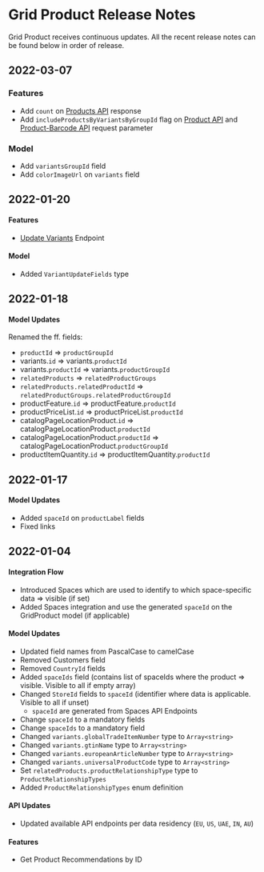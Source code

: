 # Grid Product Release Notes
Grid Product receives continuous updates. All the recent release notes can be found below in order of release. 

## 2022-03-07

### Features
- Add `count` on [Products API](/grid-products/api?id=get-post-products) response
- Add `includeProductsByVariantsByGroupId` flag on [Product API](/grid-products/api?id=get-product-by-id) and [Product-Barcode API](/grid-products/api?id=get-product-by-barcode) request parameter

### Model
- Add `variantsGroupId` field
- Add `colorImageUrl` on `variants` field

## 2022-01-20

#### Features
- [Update Variants](/grid-products/api?id=patch-update-variants) Endpoint

#### Model
- Added `VariantUpdateFields` type

## 2022-01-18

#### Model Updates
Renamed the ff. fields:
- `productId` => `productGroupId`
- variants.`id` => variants.`productId`
- variants.`productId` => variants.`productGroupId`
- `relatedProducts` => `relatedProductGroups`
- `relatedProducts.relatedProductId` => `relatedProductGroups.relatedProductGroupId`
- productFeature.`id` => productFeature.`productId`
- productPriceList.`id` => productPriceList.`productId`
- catalogPageLocationProduct.`id` => catalogPageLocationProduct.`productId`
- catalogPageLocationProduct.`productId` => catalogPageLocationProduct.`productGroupId`
- productItemQuantity.`id` => productItemQuantity.`productId`

## 2022-01-17

#### Model Updates
- Added `spaceId` on `productLabel` fields
- Fixed links

## 2022-01-04

#### Integration Flow
- Introduced Spaces which are used to identify to which space-specific data => visible (if set)
- Added Spaces integration and use the generated `spaceId` on the GridProduct model (if applicable)

#### Model Updates
- Updated field names from PascalCase to camelCase
- Removed Customers field
- Removed `CountryId` fields
- Added `spaceIds` field (contains list of spaceIds where the product => visible. Visible to all if empty array)
- Changed `StoreId` fields to `spaceId` (identifier where data is applicable. Visible to all if unset)
   - `spaceId` are generated from Spaces API Endpoints
- Change `spaceId` to a mandatory fields
- Change `spaceIds` to a mandatory field
- Changed `variants.globalTradeItemNumber` type to `Array<string>`
- Changed `variants.gtinName` type to `Array<string>`
- Changed `variants.europeanArticleNumber` type to `Array<string>`
- Changed `variants.universalProductCode` type to `Array<string>`
- Set `relatedProducts.productRelationshipType` type to `ProductRelationshipTypes`
- Added `ProductRelationshipTypes` enum definition

#### API Updates
- Updated available API endpoints per data residency (`EU`, `US`, `UAE`, `IN`, `AU`)

#### Features
- Get Product Recommendations by ID